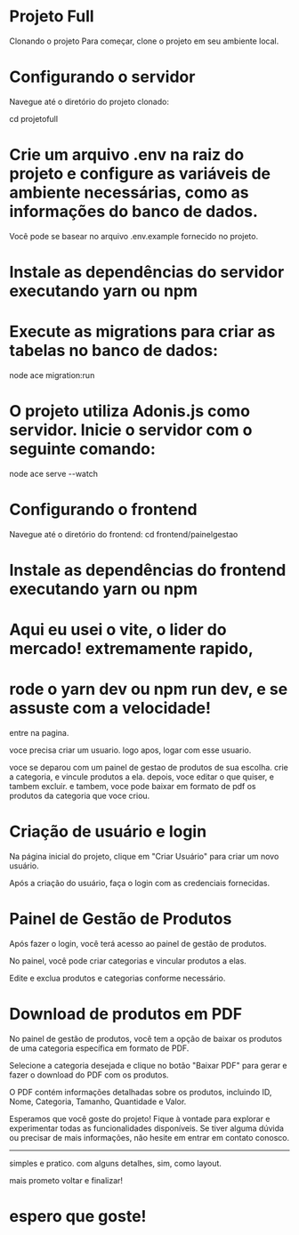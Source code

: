 # Projeto Full
Clonando o projeto
Para começar, clone o projeto em seu ambiente local. 

# Configurando o servidor

Navegue até o diretório do projeto clonado:

cd projetofull

# Crie um arquivo .env na raiz do projeto e configure as variáveis de ambiente necessárias, como as informações do banco de dados.
Você pode se basear no arquivo .env.example fornecido no projeto.

# Instale as dependências do servidor executando yarn ou npm

# Execute as migrations para criar as tabelas no banco de dados:

node ace migration:run

# O projeto utiliza Adonis.js como servidor. Inicie o servidor com o seguinte comando:

node ace serve --watch

# Configurando o frontend
Navegue até o diretório do frontend:
cd frontend/painelgestao
# Instale as dependências do frontend executando yarn ou npm

# Aqui eu usei o vite, o lider do mercado! extremamente rapido, 
# rode o yarn dev ou npm run dev, e se assuste com a velocidade!

entre na pagina. 

voce precisa criar um usuario.
logo apos, logar com esse usuario.

voce se deparou com um painel de gestao de produtos de sua escolha. crie a categoria, e vincule produtos a ela.
depois, voce editar o que quiser, e tambem excluir.
e tambem, voce pode baixar em formato de pdf os produtos da categoria que voce criou.

# Criação de usuário e login
Na página inicial do projeto, clique em "Criar Usuário" para criar um novo usuário.

Após a criação do usuário, faça o login com as credenciais fornecidas.

# Painel de Gestão de Produtos
Após fazer o login, você terá acesso ao painel de gestão de produtos.

No painel, você pode criar categorias e vincular produtos a elas.

Edite e exclua produtos e categorias conforme necessário.

# Download de produtos em PDF
No painel de gestão de produtos, você tem a opção de baixar os produtos de uma categoria específica em formato de PDF.

Selecione a categoria desejada e clique no botão "Baixar PDF" para gerar e fazer o download do PDF com os produtos.

O PDF contém informações detalhadas sobre os produtos, incluindo ID, Nome, Categoria, Tamanho, Quantidade e Valor.

Esperamos que você goste do projeto! Fique à vontade para explorar e experimentar todas as funcionalidades disponíveis. Se tiver alguma dúvida ou precisar de mais informações, não hesite em entrar em contato conosco.

_______________________________________________________________

simples e pratico. com alguns detalhes, sim, como layout. 

mais prometo voltar e finalizar!

# espero que goste! 
